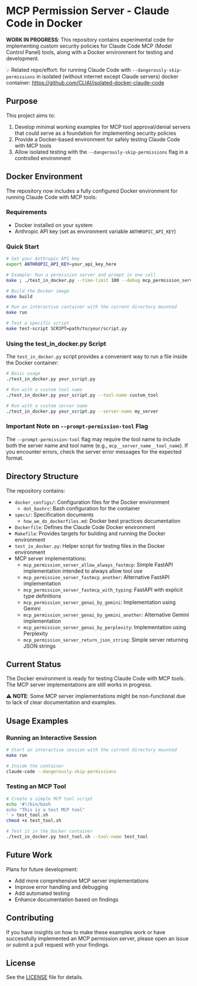 # MCP Permission Server - Claude Code in Docker

**WORK IN PROGRESS**: This repository contains experimental code for implementing custom security policies for Claude Code MCP (Model Control Panel) tools, along with a Docker environment for testing and development.

💡 Related repo/effort: for running Claude Code with `--dangerously-skip-permissions` in isolated (without internet except Claude servers) docker container: <https://github.com/CLIAI/isolated-docker-claude-code>

## Purpose

This project aims to:
1. Develop minimal working examples for MCP tool approval/denial servers that could serve as a foundation for implementing security policies
2. Provide a Docker-based environment for safely testing Claude Code with MCP tools
3. Allow isolated testing with the `--dangerously-skip-permissions` flag in a controlled environment

## Docker Environment

The repository now includes a fully configured Docker environment for running Claude Code with MCP tools:

### Requirements

- Docker installed on your system
- Anthropic API key (set as environment variable `ANTHROPIC_API_KEY`)

### Quick Start

```bash
# Set your Anthropic API key
export ANTHROPIC_API_KEY=your_api_key_here

# Example: Run a permission server and prompt in one call
make ; ./test_in_docker.py --time-limit 180 --debug mcp_permission_server_allow_always_fastmcp 'write hello world program in c++ , compile and execute'

# Build the Docker image
make build

# Run an interactive container with the current directory mounted
make run

# Test a specific script
make test-script SCRIPT=path/to/your/script.py
```

### Using the test_in_docker.py Script

The `test_in_docker.py` script provides a convenient way to run a file inside the Docker container:

```bash
# Basic usage
./test_in_docker.py your_script.py

# Run with a custom tool name
./test_in_docker.py your_script.py --tool-name custom_tool

# Run with a custom server name
./test_in_docker.py your_script.py --server-name my_server
```

### Important Note on `--prompt-permission-tool` Flag

The `--prompt-permission-tool` flag may require the tool name to include both the server name and tool name (e.g., `mcp__server_name__tool_name`). If you encounter errors, check the server error messages for the expected format.

## Directory Structure

The repository contains:

- `docker_configs/`: Configuration files for the Docker environment
  - `dot_bashrc`: Bash configuration for the container
- `specs/`: Specification documents
  - `how_we_do_dockerfiles.md`: Docker best practices documentation
- `Dockerfile`: Defines the Claude Code Docker environment
- `Makefile`: Provides targets for building and running the Docker environment
- `test_in_docker.py`: Helper script for testing files in the Docker environment
- MCP server implementations:
  - `mcp_permission_server_allow_always_fastmcp`: Simple FastAPI implementation intended to always allow tool use
  - `mcp_permission_server_fastmcp_another`: Alternative FastAPI implementation
  - `mcp_permission_server_fastmcp_with_typing`: FastAPI with explicit type definitions
  - `mcp_permission_server_genai_by_gemini`: Implementation using Gemini
  - `mcp_permission_server_genai_by_gemini_another`: Alternative Gemini implementation
  - `mcp_permission_server_genai_by_perplexity`: Implementation using Perplexity
  - `mcp_permission_server_return_json_string`: Simple server returning JSON strings

## Current Status

The Docker environment is ready for testing Claude Code with MCP tools. The MCP server implementations are still works in progress.

⚠️ **NOTE**: Some MCP server implementations might be non-functional due to lack of clear documentation and examples.

## Usage Examples

### Running an Interactive Session

```bash
# Start an interactive session with the current directory mounted
make run

# Inside the container
claude-code --dangerously-skip-permissions
```

### Testing an MCP Tool

```bash
# Create a simple MCP tool script
echo '#!/bin/bash
echo "This is a test MCP tool"
' > test_tool.sh
chmod +x test_tool.sh

# Test it in the Docker container
./test_in_docker.py test_tool.sh --tool-name test_tool
```

## Future Work

Plans for future development:
- Add more comprehensive MCP server implementations
- Improve error handling and debugging
- Add automated testing
- Enhance documentation based on findings

## Contributing

If you have insights on how to make these examples work or have successfully implemented an MCP permission server, please open an issue or submit a pull request with your findings.

## License

See the [LICENSE](LICENSE) file for details.
